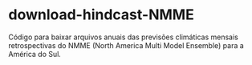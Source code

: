 # download-hindcast-NMME

Código para baixar arquivos anuais das previsões climáticas mensais retrospectivas do NMME (North America Multi Model Ensemble) para a América do Sul.
